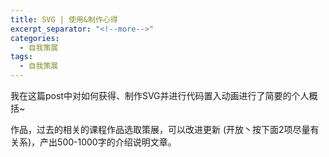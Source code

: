 ```yaml
---
title: SVG | 使用&制作心得
excerpt_separator: "<!--more-->"
categories:
  - 自我策展
tags:
  - 自我策展
---
```


我在这篇post中对如何获得、制作SVG并进行代码置入动画进行了简要的个人概括~

<!--more-->

作品，过去的相关的课程作品选取策展，可以改进更新 (开放丶按下面2项尽量有关系)，产出500-1000字的介绍说明文章。